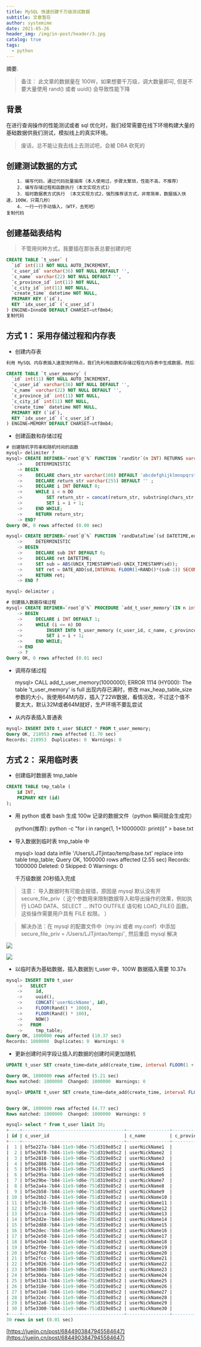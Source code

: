 ```yaml
---
title: MySQL 快速创建千万级测试数据
subtitle: 文章暂存
author: systemime
date: 2021-05-26
header_img: /img/in-post/header/3.jpg
catalog: true
tags:
  - python
---
```

摘要.

<!-- more -->
> 备注： 此文章的数据量在 100W，如果想要千万级，调大数量即可, 但是不要大量使用 rand() 或者 uuid() 会导致性能下降

## 背景

在进行查询操作的性能测试或者 sql 优化时，我们经常需要在线下环境构建大量的基础数据供我们测试，模拟线上的真实环境。

> 废话，总不能让我去线上去测试吧，会被 DBA 砍死的

## 创建测试数据的方式

        1. 编写代码，通过代码批量插库（本人使用过，步骤太繁琐，性能不高，不推荐）
        2. 编写存储过程和函数执行（本文实现方式1）
        3. 临时数据表方式执行 （本文实现方式2，强烈推荐该方式，非常简单，数据插入快速，100W，只需几秒）
        4. 一行一行手动插入，（WTF，去死吧）
    复制代码

## 创建基础表结构

> 不管用何种方式，我要插在那张表总要创建的吧

```sql
CREATE TABLE `t_user` (
  `id` int(11) NOT NULL AUTO_INCREMENT,
  `c_user_id` varchar(36) NOT NULL DEFAULT '',
  `c_name` varchar(22) NOT NULL DEFAULT '',
  `c_province_id` int(11) NOT NULL,
  `c_city_id` int(11) NOT NULL,
  `create_time` datetime NOT NULL,
  PRIMARY KEY (`id`),
  KEY `idx_user_id` (`c_user_id`)
) ENGINE=InnoDB DEFAULT CHARSET=utf8mb4;
复制代码
```

## 方式 1： 采用存储过程和内存表

-   创建内存表

```sql
利用 MySQL 内存表插入速度快的特点，我们先利用函数和存储过程在内存表中生成数据，然后再从内存表插入普通表中

CREATE TABLE `t_user_memory` (
  `id` int(11) NOT NULL AUTO_INCREMENT,
  `c_user_id` varchar(36) NOT NULL DEFAULT '',
  `c_name` varchar(22) NOT NULL DEFAULT '',
  `c_province_id` int(11) NOT NULL,
  `c_city_id` int(11) NOT NULL,
  `create_time` datetime NOT NULL,
  PRIMARY KEY (`id`),
  KEY `idx_user_id` (`c_user_id`)
) ENGINE=MEMORY DEFAULT CHARSET=utf8mb4;

```

-   创建函数和存储过程

```sql
# 创建随机字符串和随机时间的函数
mysql> delimiter ?
mysql> CREATE DEFINER=`root`@`%` FUNCTION `randStr`(n INT) RETURNS varchar(255) CHARSET utf8mb4
    ->     DETERMINISTIC
    -> BEGIN
    ->     DECLARE chars_str varchar(100) DEFAULT 'abcdefghijklmnopqrstuvwxyzABCDEFGHIJKLMNOPQRSTUVWXYZ0123456789';
    ->     DECLARE return_str varchar(255) DEFAULT '' ;
    ->     DECLARE i INT DEFAULT 0;
    ->     WHILE i < n DO
    ->         SET return_str = concat(return_str, substring(chars_str, FLOOR(1 + RAND() * 62), 1));
    ->         SET i = i + 1;
    ->     END WHILE;
    ->     RETURN return_str;
    -> END?
Query OK, 0 rows affected (0.00 sec)

mysql> CREATE DEFINER=`root`@`%` FUNCTION `randDataTime`(sd DATETIME,ed DATETIME) RETURNS datetime
    ->     DETERMINISTIC
    -> BEGIN
    ->     DECLARE sub INT DEFAULT 0;
    ->     DECLARE ret DATETIME;
    ->     SET sub = ABS(UNIX_TIMESTAMP(ed)-UNIX_TIMESTAMP(sd));
    ->     SET ret = DATE_ADD(sd,INTERVAL FLOOR(1+RAND()*(sub-1)) SECOND);
    ->     RETURN ret;
    -> END ?

mysql> delimiter ;

# 创建插入数据存储过程
mysql> CREATE DEFINER=`root`@`%` PROCEDURE `add_t_user_memory`(IN n int)
    -> BEGIN
    ->     DECLARE i INT DEFAULT 1;
    ->     WHILE (i <= n) DO
    ->         INSERT INTO t_user_memory (c_user_id, c_name, c_province_id,c_city_id, create_time) VALUES (uuid(), randStr(20), FLOOR(RAND() * 1000), FLOOR(RAND() * 100), NOW());
    ->         SET i = i + 1;
    ->     END WHILE;
    -> END
    -> ?
Query OK, 0 rows affected (0.01 sec)

```

-   调用存储过程


    mysql> CALL add_t_user_memory(1000000);
    ERROR 1114 (HY000): The table 't_user_memory' is full
    出现内存已满时，修改 max_heap_table_size 参数的大小，我使用64M内存，插入了22W数据，看情况改，不过这个值不要太大，默认32M或者64M就好，生产环境不要乱尝试

-   从内存表插入普通表

```sql
mysql> INSERT INTO t_user SELECT * FROM t_user_memory;
Query OK, 218953 rows affected (1.70 sec)
Records: 218953  Duplicates: 0  Warnings: 0
```

## 方式 2： 采用临时表

-   创建临时数据表 tmp_table

```sql
CREATE TABLE tmp_table (
	id INT,
	PRIMARY KEY (id)
);
```

-   用 python 或者 bash 生成 100w 记录的数据文件（python 瞬间就会生成完）


    python(推荐): python -c "for i in range(1, 1+1000000): print(i)" > base.txt

-   导入数据到临时表 tmp_table 中


    mysql> load data infile '/Users/LJTjintao/temp/base.txt' replace into table tmp_table;
    Query OK, 1000000 rows affected (2.55 sec)
    Records: 1000000  Deleted: 0  Skipped: 0  Warnings: 0

    千万级数据 20秒插入完成

> 注意： 导入数据时有可能会报错，原因是 mysql 默认没有开 secure_file_priv（ 这个参数用来限制数据导入和导出操作的效果，例如执行 LOAD DATA、SELECT … INTO OUTFILE 语句和 LOAD_FILE() 函数。这些操作需要用户具有 FILE 权限。 ）

> 解决办法：在 mysql 的配置文件中（my.ini 或者 my.conf）中添加 secure_file_priv = /Users/LJTjintao/temp/\`, 然后重启 mysql 解决

![](https://user-gold-cdn.xitu.io/2019/5/21/16ad8b09e79184d6?imageView2/0/w/1280/h/960/format/webp/ignore-error/1)

![](https://user-gold-cdn.xitu.io/2019/5/21/16ad8b72bd618e0d?imageView2/0/w/1280/h/960/format/webp/ignore-error/1)

-   以临时表为基础数据，插入数据到 t_user 中，100W 数据插入需要 10.37s

```sql
mysql> INSERT INTO t_user
    ->   SELECT
    ->     id,
    ->     uuid(),
    ->     CONCAT('userNickName', id),
    ->     FLOOR(Rand() * 1000),
    ->     FLOOR(Rand() * 100),
    ->     NOW()
    ->   FROM
    ->     tmp_table;
Query OK, 1000000 rows affected (10.37 sec)
Records: 1000000  Duplicates: 0  Warnings: 0
```

-   更新创建时间字段让插入的数据的创建时间更加随机

```sql
UPDATE t_user SET create_time=date_add(create_time, interval FLOOR(1 + (RAND() * 7)) year);

Query OK, 1000000 rows affected (5.21 sec)
Rows matched: 1000000  Changed: 1000000  Warnings: 0

mysql> UPDATE t_user SET create_time=date_add(create_time, interval FLOOR(1 + (RAND() * 7)) year);


Query OK, 1000000 rows affected (4.77 sec)
Rows matched: 1000000  Changed: 1000000  Warnings: 0
```

```sql
mysql> select * from t_user limit 30;
+----+--------------------------------------+----------------+---------------+-----------+---------------------+
| id | c_user_id                            | c_name         | c_province_id | c_city_id | create_time         |
+----+--------------------------------------+----------------+---------------+-----------+---------------------+
|  1 | bf5e227a-7b84-11e9-9d6e-751d319e85c2 | userNickName1  |            84 |        64 | 2015-11-13 21:13:19 |
|  2 | bf5e26f8-7b84-11e9-9d6e-751d319e85c2 | userNickName2  |           967 |        90 | 2019-11-13 20:19:33 |
|  3 | bf5e2810-7b84-11e9-9d6e-751d319e85c2 | userNickName3  |           623 |        40 | 2014-11-13 20:57:46 |
|  4 | bf5e2888-7b84-11e9-9d6e-751d319e85c2 | userNickName4  |           140 |        49 | 2016-11-13 20:50:11 |
|  5 | bf5e28f6-7b84-11e9-9d6e-751d319e85c2 | userNickName5  |            47 |        75 | 2016-11-13 21:17:38 |
|  6 | bf5e295a-7b84-11e9-9d6e-751d319e85c2 | userNickName6  |           642 |        94 | 2015-11-13 20:57:36 |
|  7 | bf5e29be-7b84-11e9-9d6e-751d319e85c2 | userNickName7  |           780 |         7 | 2015-11-13 20:55:07 |
|  8 | bf5e2a4a-7b84-11e9-9d6e-751d319e85c2 | userNickName8  |            39 |        96 | 2017-11-13 21:42:46 |
|  9 | bf5e2b58-7b84-11e9-9d6e-751d319e85c2 | userNickName9  |           731 |        74 | 2015-11-13 22:48:30 |
| 10 | bf5e2bb2-7b84-11e9-9d6e-751d319e85c2 | userNickName10 |           534 |        43 | 2016-11-13 22:54:10 |
| 11 | bf5e2c16-7b84-11e9-9d6e-751d319e85c2 | userNickName11 |           572 |        55 | 2018-11-13 20:05:19 |
| 12 | bf5e2c70-7b84-11e9-9d6e-751d319e85c2 | userNickName12 |            71 |        68 | 2014-11-13 20:44:04 |
| 13 | bf5e2cca-7b84-11e9-9d6e-751d319e85c2 | userNickName13 |           204 |        97 | 2019-11-13 20:24:23 |
| 14 | bf5e2d2e-7b84-11e9-9d6e-751d319e85c2 | userNickName14 |           249 |        32 | 2019-11-13 22:49:43 |
| 15 | bf5e2d88-7b84-11e9-9d6e-751d319e85c2 | userNickName15 |           900 |        51 | 2019-11-13 20:55:26 |
| 16 | bf5e2dec-7b84-11e9-9d6e-751d319e85c2 | userNickName16 |           854 |        74 | 2018-11-13 22:07:58 |
| 17 | bf5e2e50-7b84-11e9-9d6e-751d319e85c2 | userNickName17 |           136 |        46 | 2013-11-13 21:53:34 |
| 18 | bf5e2eb4-7b84-11e9-9d6e-751d319e85c2 | userNickName18 |           897 |        10 | 2018-11-13 20:03:55 |
| 19 | bf5e2f0e-7b84-11e9-9d6e-751d319e85c2 | userNickName19 |           829 |        83 | 2013-11-13 20:38:54 |
| 20 | bf5e2f68-7b84-11e9-9d6e-751d319e85c2 | userNickName20 |           683 |        91 | 2019-11-13 20:02:42 |
| 21 | bf5e2fcc-7b84-11e9-9d6e-751d319e85c2 | userNickName21 |           511 |        81 | 2013-11-13 21:16:48 |
| 22 | bf5e3026-7b84-11e9-9d6e-751d319e85c2 | userNickName22 |           562 |        35 | 2019-11-13 20:15:52 |
| 23 | bf5e3080-7b84-11e9-9d6e-751d319e85c2 | userNickName23 |            91 |        39 | 2016-11-13 20:28:59 |
| 24 | bf5e30da-7b84-11e9-9d6e-751d319e85c2 | userNickName24 |           677 |        21 | 2016-11-13 21:37:15 |
| 25 | bf5e3134-7b84-11e9-9d6e-751d319e85c2 | userNickName25 |            50 |        60 | 2018-11-13 20:39:20 |
| 26 | bf5e318e-7b84-11e9-9d6e-751d319e85c2 | userNickName26 |           856 |        47 | 2018-11-13 21:24:53 |
| 27 | bf5e31e8-7b84-11e9-9d6e-751d319e85c2 | userNickName27 |           816 |        65 | 2014-11-13 22:06:26 |
| 28 | bf5e324c-7b84-11e9-9d6e-751d319e85c2 | userNickName28 |           806 |         7 | 2019-11-13 20:17:30 |
| 29 | bf5e32a6-7b84-11e9-9d6e-751d319e85c2 | userNickName29 |           973 |        63 | 2014-11-13 21:08:09 |
| 30 | bf5e3300-7b84-11e9-9d6e-751d319e85c2 | userNickName30 |           237 |        29 | 2018-11-13 21:48:17 |
+----+--------------------------------------+----------------+---------------+-----------+---------------------+
30 rows in set (0.01 sec)
```

 [https://juejin.cn/post/6844903847945584647](https://juejin.cn/post/6844903847945584647)
